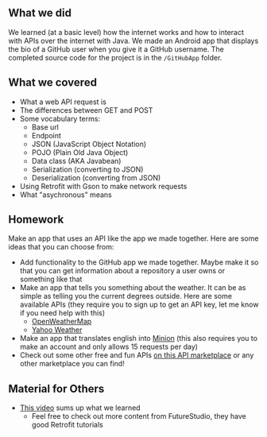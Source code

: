 ## What we did
We learned (at a basic level) how the internet works and how to interact with APIs over the internet with Java. We made an Android app that displays the bio of a GitHub user when you give it a GitHub username. The completed source code for the project is in the `/GitHubApp` folder.

## What we covered
* What a web API request is
* The differences between GET and POST
* Some vocabulary terms:
    - Base url
    - Endpoint
    - JSON (JavaScript Object Notation)
    - POJO (Plain Old Java Object)
    - Data class (AKA Javabean)
    - Serialization (converting to JSON)
    - Deserialization (converting from JSON)
* Using Retrofit with Gson to make network requests
* What "asychronous" means

## Homework
Make an app that uses an API like the app we made together. Here are some ideas that you can choose from:
* Add functionality to the GitHub app we made together. Maybe make it so that you can get information about a repository a user owns or something like that
* Make an app that tells you something about the weather. It can be as simple as telling you the current degrees outside. Here are some available APIs (they require you to sign up to get an API key, let me know if you need help with this)
    - [OpenWeatherMap](https://openweathermap.org/api)
    - [Yahoo Weather](https://developer.yahoo.com/weather/)
* Make an app that translates english into [Minion](https://rapidapi.com/orthosie/api/Minion%20Translator) (this also requires you to make an account and only allows 15 requests per day)
* Check out some other free and fun APIs [on this API marketplace](https://rapidapi.com/) or any other marketplace you can find!

## Material for Others
* [This video](https://www.youtube.com/watch?v=R4XU8yPzSx0) sums up what we learned
    - Feel free to check out more content from FutureStudio, they have good Retrofit tutorials
